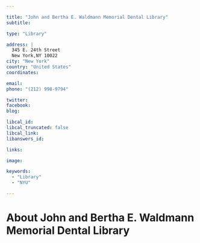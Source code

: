 ```yaml
---

title: "John and Bertha E. Waldmann Memorial Dental Library"
subtitle: 

type: "Library"

address: |
  345 E. 24th Street
  New York,NY 10022
city: "New York"
country: "United States"
coordinates: 

email: 
phone: "(212) 998-9794"

twitter: 
facebook: 
blog:

libcal_id: 
libcal_truncated: false
libcal_link: 
libanswers_id: 

links:

image: 

keywords:
  - "Library"
  - "NYU"

---
```


# About John and Bertha E. Waldmann Memorial Dental Library


